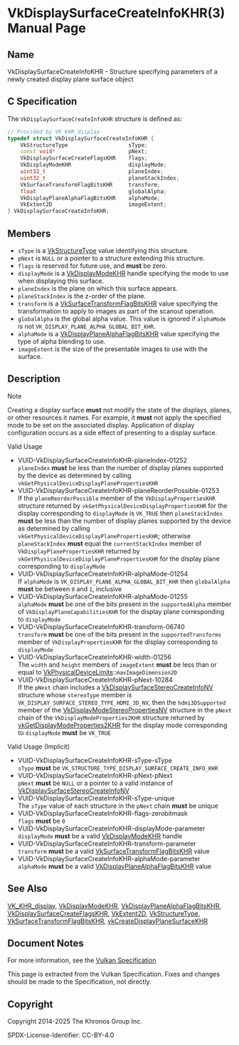 # VkDisplaySurfaceCreateInfoKHR(3) Manual Page

## Name

VkDisplaySurfaceCreateInfoKHR - Structure specifying parameters of a newly created display plane surface object



## [](#_c_specification)C Specification

The `VkDisplaySurfaceCreateInfoKHR` structure is defined as:

```c++
// Provided by VK_KHR_display
typedef struct VkDisplaySurfaceCreateInfoKHR {
    VkStructureType                   sType;
    const void*                       pNext;
    VkDisplaySurfaceCreateFlagsKHR    flags;
    VkDisplayModeKHR                  displayMode;
    uint32_t                          planeIndex;
    uint32_t                          planeStackIndex;
    VkSurfaceTransformFlagBitsKHR     transform;
    float                             globalAlpha;
    VkDisplayPlaneAlphaFlagBitsKHR    alphaMode;
    VkExtent2D                        imageExtent;
} VkDisplaySurfaceCreateInfoKHR;
```

## [](#_members)Members

- `sType` is a [VkStructureType](https://registry.khronos.org/vulkan/specs/latest/man/html/VkStructureType.html) value identifying this structure.
- `pNext` is `NULL` or a pointer to a structure extending this structure.
- `flags` is reserved for future use, and **must** be zero.
- `displayMode` is a [VkDisplayModeKHR](https://registry.khronos.org/vulkan/specs/latest/man/html/VkDisplayModeKHR.html) handle specifying the mode to use when displaying this surface.
- `planeIndex` is the plane on which this surface appears.
- `planeStackIndex` is the z-order of the plane.
- `transform` is a [VkSurfaceTransformFlagBitsKHR](https://registry.khronos.org/vulkan/specs/latest/man/html/VkSurfaceTransformFlagBitsKHR.html) value specifying the transformation to apply to images as part of the scanout operation.
- `globalAlpha` is the global alpha value. This value is ignored if `alphaMode` is not `VK_DISPLAY_PLANE_ALPHA_GLOBAL_BIT_KHR`.
- `alphaMode` is a [VkDisplayPlaneAlphaFlagBitsKHR](https://registry.khronos.org/vulkan/specs/latest/man/html/VkDisplayPlaneAlphaFlagBitsKHR.html) value specifying the type of alpha blending to use.
- `imageExtent` is the size of the presentable images to use with the surface.

## [](#_description)Description

Note

Creating a display surface **must** not modify the state of the displays, planes, or other resources it names. For example, it **must** not apply the specified mode to be set on the associated display. Application of display configuration occurs as a side effect of presenting to a display surface.

Valid Usage

- [](#VUID-VkDisplaySurfaceCreateInfoKHR-planeIndex-01252)VUID-VkDisplaySurfaceCreateInfoKHR-planeIndex-01252  
  `planeIndex` **must** be less than the number of display planes supported by the device as determined by calling `vkGetPhysicalDeviceDisplayPlanePropertiesKHR`
- [](#VUID-VkDisplaySurfaceCreateInfoKHR-planeReorderPossible-01253)VUID-VkDisplaySurfaceCreateInfoKHR-planeReorderPossible-01253  
  If the `planeReorderPossible` member of the `VkDisplayPropertiesKHR` structure returned by `vkGetPhysicalDeviceDisplayPropertiesKHR` for the display corresponding to `displayMode` is `VK_TRUE` then `planeStackIndex` **must** be less than the number of display planes supported by the device as determined by calling `vkGetPhysicalDeviceDisplayPlanePropertiesKHR`; otherwise `planeStackIndex` **must** equal the `currentStackIndex` member of `VkDisplayPlanePropertiesKHR` returned by `vkGetPhysicalDeviceDisplayPlanePropertiesKHR` for the display plane corresponding to `displayMode`
- [](#VUID-VkDisplaySurfaceCreateInfoKHR-alphaMode-01254)VUID-VkDisplaySurfaceCreateInfoKHR-alphaMode-01254  
  If `alphaMode` is `VK_DISPLAY_PLANE_ALPHA_GLOBAL_BIT_KHR` then `globalAlpha` **must** be between `0` and `1`, inclusive
- [](#VUID-VkDisplaySurfaceCreateInfoKHR-alphaMode-01255)VUID-VkDisplaySurfaceCreateInfoKHR-alphaMode-01255  
  `alphaMode` **must** be one of the bits present in the `supportedAlpha` member of `VkDisplayPlaneCapabilitiesKHR` for the display plane corresponding to `displayMode`
- [](#VUID-VkDisplaySurfaceCreateInfoKHR-transform-06740)VUID-VkDisplaySurfaceCreateInfoKHR-transform-06740  
  `transform` **must** be one of the bits present in the `supportedTransforms` member of `VkDisplayPropertiesKHR` for the display corresponding to `displayMode`
- [](#VUID-VkDisplaySurfaceCreateInfoKHR-width-01256)VUID-VkDisplaySurfaceCreateInfoKHR-width-01256  
  The `width` and `height` members of `imageExtent` **must** be less than or equal to [VkPhysicalDeviceLimits](https://registry.khronos.org/vulkan/specs/latest/man/html/VkPhysicalDeviceLimits.html)::`maxImageDimension2D`
- [](#VUID-VkDisplaySurfaceCreateInfoKHR-pNext-10284)VUID-VkDisplaySurfaceCreateInfoKHR-pNext-10284  
  If the `pNext` chain includes a [VkDisplaySurfaceStereoCreateInfoNV](https://registry.khronos.org/vulkan/specs/latest/man/html/VkDisplaySurfaceStereoCreateInfoNV.html) structure whose `stereoType` member is `VK_DISPLAY_SURFACE_STEREO_TYPE_HDMI_3D_NV`, then the `hdmi3DSupported` member of the [VkDisplayModeStereoPropertiesNV](https://registry.khronos.org/vulkan/specs/latest/man/html/VkDisplayModeStereoPropertiesNV.html) structure in the `pNext` chain of the `VkDisplayModeProperties2KHR` structure returned by [vkGetDisplayModeProperties2KHR](https://registry.khronos.org/vulkan/specs/latest/man/html/vkGetDisplayModeProperties2KHR.html) for the display mode corresponding to `displayMode` **must** be `VK_TRUE`

Valid Usage (Implicit)

- [](#VUID-VkDisplaySurfaceCreateInfoKHR-sType-sType)VUID-VkDisplaySurfaceCreateInfoKHR-sType-sType  
  `sType` **must** be `VK_STRUCTURE_TYPE_DISPLAY_SURFACE_CREATE_INFO_KHR`
- [](#VUID-VkDisplaySurfaceCreateInfoKHR-pNext-pNext)VUID-VkDisplaySurfaceCreateInfoKHR-pNext-pNext  
  `pNext` **must** be `NULL` or a pointer to a valid instance of [VkDisplaySurfaceStereoCreateInfoNV](https://registry.khronos.org/vulkan/specs/latest/man/html/VkDisplaySurfaceStereoCreateInfoNV.html)
- [](#VUID-VkDisplaySurfaceCreateInfoKHR-sType-unique)VUID-VkDisplaySurfaceCreateInfoKHR-sType-unique  
  The `sType` value of each structure in the `pNext` chain **must** be unique
- [](#VUID-VkDisplaySurfaceCreateInfoKHR-flags-zerobitmask)VUID-VkDisplaySurfaceCreateInfoKHR-flags-zerobitmask  
  `flags` **must** be `0`
- [](#VUID-VkDisplaySurfaceCreateInfoKHR-displayMode-parameter)VUID-VkDisplaySurfaceCreateInfoKHR-displayMode-parameter  
  `displayMode` **must** be a valid [VkDisplayModeKHR](https://registry.khronos.org/vulkan/specs/latest/man/html/VkDisplayModeKHR.html) handle
- [](#VUID-VkDisplaySurfaceCreateInfoKHR-transform-parameter)VUID-VkDisplaySurfaceCreateInfoKHR-transform-parameter  
  `transform` **must** be a valid [VkSurfaceTransformFlagBitsKHR](https://registry.khronos.org/vulkan/specs/latest/man/html/VkSurfaceTransformFlagBitsKHR.html) value
- [](#VUID-VkDisplaySurfaceCreateInfoKHR-alphaMode-parameter)VUID-VkDisplaySurfaceCreateInfoKHR-alphaMode-parameter  
  `alphaMode` **must** be a valid [VkDisplayPlaneAlphaFlagBitsKHR](https://registry.khronos.org/vulkan/specs/latest/man/html/VkDisplayPlaneAlphaFlagBitsKHR.html) value

## [](#_see_also)See Also

[VK\_KHR\_display](https://registry.khronos.org/vulkan/specs/latest/man/html/VK_KHR_display.html), [VkDisplayModeKHR](https://registry.khronos.org/vulkan/specs/latest/man/html/VkDisplayModeKHR.html), [VkDisplayPlaneAlphaFlagBitsKHR](https://registry.khronos.org/vulkan/specs/latest/man/html/VkDisplayPlaneAlphaFlagBitsKHR.html), [VkDisplaySurfaceCreateFlagsKHR](https://registry.khronos.org/vulkan/specs/latest/man/html/VkDisplaySurfaceCreateFlagsKHR.html), [VkExtent2D](https://registry.khronos.org/vulkan/specs/latest/man/html/VkExtent2D.html), [VkStructureType](https://registry.khronos.org/vulkan/specs/latest/man/html/VkStructureType.html), [VkSurfaceTransformFlagBitsKHR](https://registry.khronos.org/vulkan/specs/latest/man/html/VkSurfaceTransformFlagBitsKHR.html), [vkCreateDisplayPlaneSurfaceKHR](https://registry.khronos.org/vulkan/specs/latest/man/html/vkCreateDisplayPlaneSurfaceKHR.html)

## [](#_document_notes)Document Notes

For more information, see the [Vulkan Specification](https://registry.khronos.org/vulkan/specs/latest/html/vkspec.html#VkDisplaySurfaceCreateInfoKHR)

This page is extracted from the Vulkan Specification. Fixes and changes should be made to the Specification, not directly.

## [](#_copyright)Copyright

Copyright 2014-2025 The Khronos Group Inc.

SPDX-License-Identifier: CC-BY-4.0